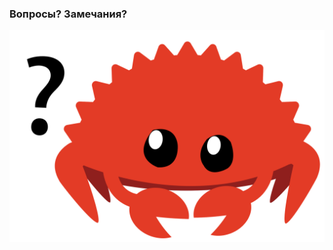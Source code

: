 ### Вопросы? Замечания?

![questions.svg](slides/07/questions.svg)

<br />
<br />
<br />
<br />
<br />
<br />
<br />
<br />
<br />
<br />
<br />
<br />
